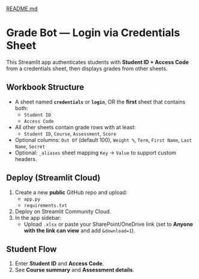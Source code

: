 [README.md](https://github.com/user-attachments/files/23173927/README.md)

# Grade Bot — Login via Credentials Sheet

This Streamlit app authenticates students with **Student ID + Access Code** from a credentials sheet,
then displays grades from other sheets.

## Workbook Structure
- A sheet named **`credentials`** or **`login`**, OR the **first** sheet that contains both:
  - `Student ID`
  - `Access Code`
- All other sheets contain grade rows with at least:
  - `Student ID`, `Course`, `Assessment`, `Score`
- Optional columns: `Out Of` (default 100), `Weight %`, `Term`, `First Name`, `Last Name`, `Secret`
- Optional: `_aliases` sheet mapping `Key` -> `Value` to support custom headers.

## Deploy (Streamlit Cloud)
1. Create a new **public** GitHub repo and upload:
   - `app.py`
   - `requirements.txt`
2. Deploy on Streamlit Community Cloud.
3. In the app sidebar:
   - Upload `.xlsx` or paste your SharePoint/OneDrive link (set to **Anyone with the link can view** and add `&download=1`).

## Student Flow
1. Enter **Student ID** and **Access Code**.
2. See **Course summary** and **Assessment details**.
